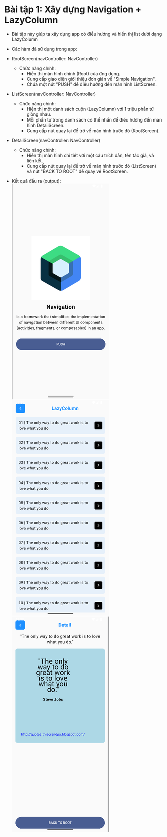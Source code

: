 # Bài tập 1: Xây dựng Navigation + LazyColumn
- Bài tập này giúp ta xây dựng app có điều hướng và hiển thị list dưới dạng LazyColumn

- Các hàm đã sử dụng trong app:
 + RootScreen(navController: NavController)
    + Chức năng chính:
        + Hiển thị màn hình chính (Root) của ứng dụng.
        + Cung cấp giao diện giới thiệu đơn giản về "Simple Navigation".
        + Chứa một nút "PUSH" để điều hướng đến màn hình ListScreen.

 + ListScreen(navController: NavController)
    + Chức năng chính:
        + Hiển thị một danh sách cuộn (LazyColumn) với 1 triệu phần tử giống nhau.
        + Mỗi phần tử trong danh sách có thể nhấn để điều hướng đến màn hình DetailScreen.
        + Cung cấp nút quay lại để trở về màn hình trước đó (RootScreen).

 + DetailScreen(navController: NavController)
    + Chức năng chính:
        + Hiển thị màn hình chi tiết với một câu trích dẫn, tên tác giả, và liên kết.
        + Cung cấp nút quay lại để trở về màn hình trước đó (ListScreen) và nút "BACK TO ROOT" để quay về RootScreen.

- Kết quả đầu ra (output):  
![Màn hình start](image.png)  
![Màn hình hiển thị các phần tử](image-1.png)  
![Màn hình chi tiết phần tử](image-2.png)
